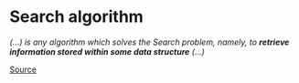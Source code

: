 # Search algorithm

_(...) is any algorithm which solves the Search problem, namely, to **retrieve information stored within some data structure** (...)_

[Source](https://en.wikipedia.org/wiki/Search_algorithm)
